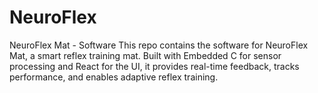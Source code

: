 # NeuroFlex
NeuroFlex Mat - Software  This repo contains the software for NeuroFlex Mat, a smart reflex training mat. Built with Embedded C for sensor processing and React for the UI, it provides real-time feedback, tracks performance, and enables adaptive reflex training.
